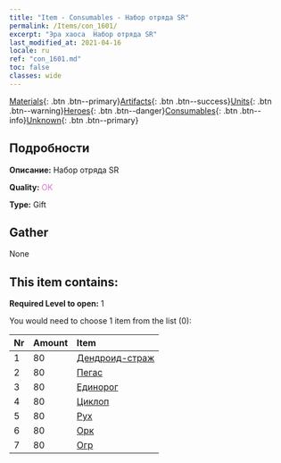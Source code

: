 ```yaml
---
title: "Item - Consumables - Набор отряда SR"
permalink: /Items/con_1601/
excerpt: "Эра хаоса  Набор отряда SR"
last_modified_at: 2021-04-16
locale: ru
ref: "con_1601.md"
toc: false
classes: wide
---
```

 [Materials](/ru/Items/){: .btn .btn--primary}[Artifacts](/ru/Items/Artifacts/){: .btn .btn--success}[Units](/ru/Items/Units/){: .btn .btn--warning}[Heroes](/ru/Items/Heroes/){: .btn .btn--danger}[Consumables](/ru/Items/Consumables/){: .btn .btn--info}[Unknown](/ru/Items/Unknown/){: .btn .btn--primary}

## Подробности
 **Описание:** Набор отряда SR

 **Quality:** <span style="color: #DA70D6">OK</span>

 **Type:** Gift

## Gather

  None

## This item contains:

 **Required Level to open:** 1

 You would need to choose 1 item from the list (0):

  | Nr | Amount |     Item    |
  |:---|:-------|:------------|
  | 1 | 80 | [Дендроид-страж](/ru/Items/unt_203/) |  | 
  | 2 | 80 | [Пегас](/ru/Items/unt_202/) |  | 
  | 3 | 80 | [Единорог](/ru/Items/unt_204/) |  | 
  | 4 | 80 | [Циклоп](/ru/Items/unt_222/) |  | 
  | 5 | 80 | [Рух](/ru/Items/unt_221/) |  | 
  | 6 | 80 | [Орк](/ru/Items/unt_219/) |  | 
  | 7 | 80 | [Огр](/ru/Items/unt_220/) |  | 
